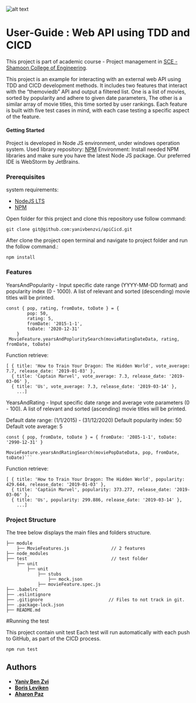 ![alt text](https://www.mabl.com/hubfs/CICDBlog.png)

# User-Guide : Web API using TDD and CICD
This project is part of academic course - Project management in [SCE - Shamoon College of Engineering](https://sce.ac.il).

This project is an example for interacting with an external web API using TDD and CICD development methods.
It includes two features that interact with the “themoviedb” API and output a filtered list.
One is a list of movies, sorted by popularity and adhere to given date parameters,
The other is a similar array of movie titles, this time sorted by user rankings.
Each feature is built with five test cases in mind, with each case testing a specific aspect of the feature.
 

#### Getting Started
Project is developed in Node JS environment, under windows operation system.
Used library repository: [NPM](https://npmjs.com)
Environment: Install needed NPM libraries and make sure you have the latest Node JS package. Our preferred IDE is WebStorm by JetBrains.


### Prerequisites

system requirements:

* [NodeJS LTS](https://nodejs.org)
* [NPM](https://www.npmjs.com/)

Open folder for this project and clone this repository use follow command:
```
git clone git@github.com:yanivbenzvi/apiCicd.git
```

After clone the project open terminal and navigate to project folder and run the follow command.:
```
npm install
```

### Features

YearsAndPopularity - Input specific date range (YYYY-MM-DD format) and popularity index 
(0 - 1000).
A list of relevant and sorted (descending) movie titles will be printed.
```
const { pop, rating, fromDate, toDate } = {
        pop: 50,
        rating: 5,
        fromDate: '2015-1-1',
        toDate: '2020-12-31'
    }
 MovieFeature.yearsAndPopluritySearch(movieRatingDateData, rating, fromDate, toDate)
```
Function retrieve:
```
[ { title: 'How to Train Your Dragon: The Hidden World', vote_average: 7.7, release_date: '2019-01-03' },
  { title: 'Captain Marvel', vote_average: 7.3, release_date: '2019-03-06' },
  { title: 'Us', vote_average: 7.3, release_date: '2019-03-14' },
    ...]
```

YearsAndRating - Input specific date range and average vote parameters (0 - 100).
A list of relevant and sorted  (ascending) movie titles will be printed.

Default date range: (1/1/2015) - (31/12/2020)
Default popularity index: 50
Default vote average: 5

```
const { pop, fromDate, toDate } = { fromDate: '2085-1-1', toDate: '2990-12-31' }

MovieFeature.yearsAndRatingSearch(moviePopDateData, pop, fromDate, toDate)```
```
Function retrieve:
```
[ { title: 'How to Train Your Dragon: The Hidden World', popularity: 429.644, release_date: '2019-01-03' },
  { title: 'Captain Marvel', popularity: 373.277, release_date: '2019-03-06' },
  { title: 'Us', popularity: 299.886, release_date: '2019-03-14' },
    ...]
```

### Project Structure 

The tree below displays the main files and folders structure.
```textile                               
├── module                                
    ├── MovieFeatures.js                // 2 features 
├── node_modules                          
├── test                                // test folder
    ├── unit
        ├── unit
            ├── stubs
                ├── mock.json
            ├── movieFeature.spec.js
├── .babelrc
├── .eslintignore
├── .gitignore                         // Files to not track in git.
├── .package-lock.json
├── README.md
```
#Running the test

This project contain unit test 
Each test will run automatically with each push to GitHub, as part of the CICD process.
```
npm run test
```
## Authors

- **[Yaniv Ben Zvi](https://github.com/yanivbenzvi)** 
- **[Boris Leviken](https://github.com/Borisl90)** 
- **[Aharon Paz](https://github.com/Ronni3p)**
